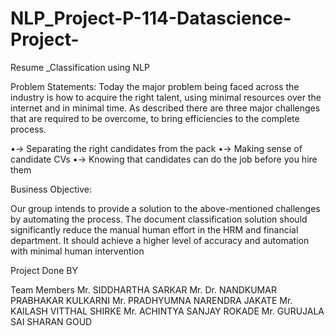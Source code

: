 # NLP_Project-P-114-Datascience-Project-
Resume _Classification using NLP


Problem Statements:
Today the major problem being faced across the industry is how to acquire the right talent, using minimal resources  over the internet and in minimal time. As described there are  three major challenges that are required to   be overcome, to bring efficiencies to the complete process.

•-> Separating the right candidates from the pack
•-> Making sense of candidate CVs
•-> Knowing that candidates can do the job before you hire them


Business Objective:

Our group intends to provide a solution to the above-mentioned challenges by automating the process. 
The document classification solution should significantly reduce the manual human effort in the HRM and financial department. It should achieve a higher level of accuracy and automation with minimal human intervention









Project Done BY

Team Members
Mr. SIDDHARTHA SARKAR
Mr. Dr. NANDKUMAR PRABHAKAR KULKARNI
Mr. PRADHYUMNA NARENDRA JAKATE
Mr. KAILASH VITTHAL SHIRKE
Mr. ACHINTYA SANJAY ROKADE
Mr. GURUJALA SAI SHARAN GOUD

